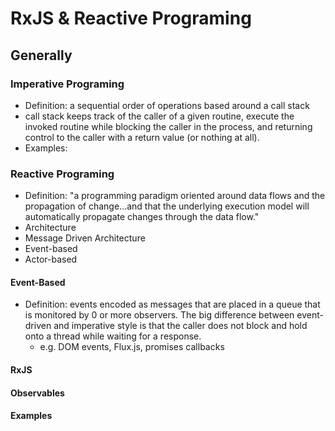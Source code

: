 # RxJS & Reactive Programing

## Generally


### Imperative Programing
- Definition: a sequential order of operations based around a call stack
 - call stack keeps track of the caller of a given routine, execute the invoked routine while blocking the caller in the process, and returning control to the caller with a return value (or nothing at all).
- Examples:
### Reactive Programing
- Definition: "a programming paradigm oriented around data flows and the propagation of change...and that the underlying execution model will automatically propagate changes through the data flow."
- Architecture
 - Message Driven Architecture
  - Event-based
  - Actor-based
#### Event-Based
- Definition: events encoded as messages that are placed in a queue that is monitored by 0 or more observers. The big difference between event-driven and imperative style is that the caller does not block and hold onto a thread while waiting for a response.
  - e.g. DOM events, Flux.js, promises callbacks

#### RxJS


#### Observables  

#### Examples
